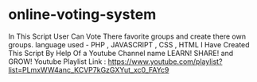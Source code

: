 # online-voting-system
In This Script User Can Vote There favorite groups  and create there own groups. language used - PHP , JAVASCRIPT , CSS , HTML
I Have Created This Script By Help Of a Youtube Channel name LEARN! SHARE! and GROW!
Youtube Playlist Link : https://www.youtube.com/playlist?list=PLmxWW4anc_KCVP7kGzGXYut_xc0_FAYc9
